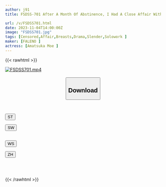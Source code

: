 ```yaml
---
author: j91
title: FSDSS-701 After A Month Of Abstinence, I Had A Close Affair With My Neighbor For Two Days When My Wife Was Away. Angel Moe

url: /v/FSDSS701.html
date: 2023-11-04T14:00:00Z
image: "FSDSS701.jpg"
tags: [Censored,Affair,Breasts,Drama,Slender,Solowork ]
maker: [FALENO ]
actress: [Amatsuka Moe ]
---
```



{{< rawhtml >}}

<div class="video" data-videoid="1WXzxqxMvbs1j4">
    <a href="javascript:;">
        <img src="https://my.j91.asia/v/FSDSS701.jpg" width="WIDTH" height="HEIGHT" alt="FSDSS701.mp4" loading="lazy">
    </a>
</div>

<script type="text/javascript" src="https://j91.asia/asset/on-demand-st.js"></script>

<br>
  <link rel="stylesheet" href="https://j91.asia/asset/bs5.css">
  
  <center>
  <button class="btn btn-primary" type="button" data-bs-toggle="collapse" data-bs-target=".multi-collapse" aria-expanded="false" aria-controls="multiCollapseExample1 multiCollapseExample2"><h2>Download</h2></button></center>
</p>
<div class="row">
  <div class="col">
    <div class="collapse multi-collapse" id="multiCollapseExample1">
      <div class="card card-body">
	      	      <br>
<div class="buttons">  
<p><a href="https://streamtape.to/v/1WXzxqxMvbs1j4" target="_blank"><button class="btn-hover color-3"><i class="fa fa-download"></i> ST</button></a></p>
<p><a href="https://sfastwish.com/e6s5ipqo9fm7" target="_blank"><button class="btn-hover color-2"><i class="fa fa-download"></i> SW</button></a></p></div>
    </div>
  </div>
</div>
  <div class="col">
    <div class="collapse multi-collapse" id="multiCollapseExample2">
      <div class="card card-body">
	      <br>
<div class="buttons">
    <a href="https://wolfstream.tv/evrl4pc6blrz" target="_blank"><button class="btn-hover color-9"><i class="fa fa-download"></i> WS</button></a>
<p><a href="https://lylxan.com/kjl2nhgy2mpk" target="_blank"><button class="btn-hover color-8"><i class="fa fa-download"></i> ZH</button></a></p></div>
<br><br>
      </div>
    </div>
  </div>
</div>

{{< /rawhtml >}}